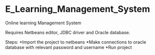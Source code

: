 # E_Learning_Management_System
Online learning Management System

Requires Netbeans editor, JDBC driver and Oracle database.

Steps:
*Import the project to netbeans
*Make connections to oracle database with relevant password and username
*Run project
